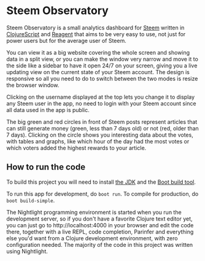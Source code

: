 # Steem Observatory

Steem Observatory is a small analytics dashboard for [Steem](https://www.steemit.com) written in [ClojureScript](https://clojurescript.org/) and [Reagent](https://reagent-project.github.io/) that aims to be very easy to use, not just for power users but for the average user of Steem.

You can view it as a big website covering the whole screen and showing data in a split view, or you can make the window very narrow and move it to the side like a sidebar to have it open 24/7 on your screen, giving you a live updating view on the current state of your Steem account. The design is responsive so all you need to do to switch between the two modes is resize the browser window.

Clicking on the username displayed at the top lets you change it to display any Steem user in the app, no need to login with your Steem account since all data used in the app is public.

The big green and red circles in front of Steem posts represent articles that can still generate money (green, less than 7 days old) or not (red, older than 7 days). Clicking on the circle shows you interesting data about the votes, with tables and graphs, like which hour of the day had the most votes or which voters added the highest rewards to your article.

## How to run the code

To build this project you will need to install [the JDK](http://www.oracle.com/technetwork/java/javase/downloads/jdk9-downloads-3848520.html) and the [Boot build tool](http://boot-clj.com/).

To run this app for development, do `boot run`. To compile for production, do `boot build-simple`.

The Nightlight programming environment is started when you run the development server, so if you don't have a favorite Clojure text editor yet, you can just go to http://localhost:4000 in your browser and edit the code there, together with a live REPL, code completion, Parinfer and everything else you'd want from a Clojure development environment, with zero configuration needed. The majority of the code in this project was written using Nightlight.
